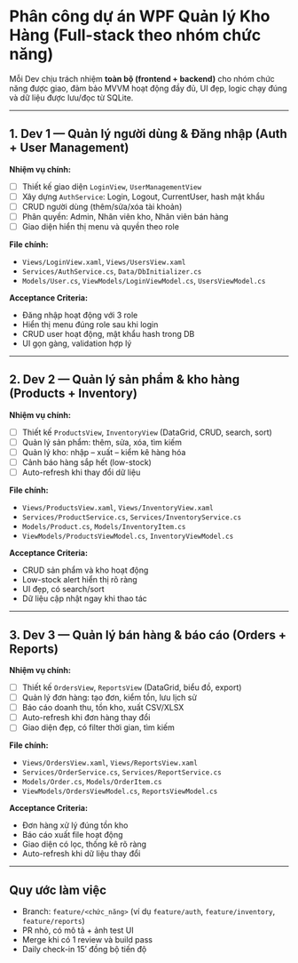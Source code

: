 # Phân công dự án WPF Quản lý Kho Hàng (Full-stack theo nhóm chức năng)

Mỗi Dev chịu trách nhiệm **toàn bộ (frontend + backend)** cho nhóm chức năng được giao, đảm bảo MVVM hoạt động đầy đủ, UI đẹp, logic chạy đúng và dữ liệu được lưu/đọc từ SQLite.

---

## 1. Dev 1 — Quản lý người dùng & Đăng nhập (Auth + User Management)
**Nhiệm vụ chính:**
- [ ] Thiết kế giao diện `LoginView`, `UserManagementView`
- [ ] Xây dựng `AuthService`: Login, Logout, CurrentUser, hash mật khẩu
- [ ] CRUD người dùng (thêm/sửa/xóa tài khoản)
- [ ] Phân quyền: Admin, Nhân viên kho, Nhân viên bán hàng
- [ ] Giao diện hiển thị menu và quyền theo role

**File chính:**
- `Views/LoginView.xaml`, `Views/UsersView.xaml`
- `Services/AuthService.cs`, `Data/DbInitializer.cs`
- `Models/User.cs`, `ViewModels/LoginViewModel.cs`, `UsersViewModel.cs`

**Acceptance Criteria:**
- Đăng nhập hoạt động với 3 role
- Hiển thị menu đúng role sau khi login
- CRUD user hoạt động, mật khẩu hash trong DB
- UI gọn gàng, validation hợp lý

---

## 2. Dev 2 — Quản lý sản phẩm & kho hàng (Products + Inventory)
**Nhiệm vụ chính:**
- [ ] Thiết kế `ProductsView`, `InventoryView` (DataGrid, CRUD, search, sort)
- [ ] Quản lý sản phẩm: thêm, sửa, xóa, tìm kiếm
- [ ] Quản lý kho: nhập – xuất – kiểm kê hàng hóa
- [ ] Cảnh báo hàng sắp hết (low-stock)
- [ ] Auto-refresh khi thay đổi dữ liệu

**File chính:**
- `Views/ProductsView.xaml`, `Views/InventoryView.xaml`
- `Services/ProductService.cs`, `Services/InventoryService.cs`
- `Models/Product.cs`, `Models/InventoryItem.cs`
- `ViewModels/ProductsViewModel.cs`, `InventoryViewModel.cs`

**Acceptance Criteria:**
- CRUD sản phẩm và kho hoạt động
- Low-stock alert hiển thị rõ ràng
- UI đẹp, có search/sort
- Dữ liệu cập nhật ngay khi thao tác

---

## 3. Dev 3 — Quản lý bán hàng & báo cáo (Orders + Reports)
**Nhiệm vụ chính:**
- [ ] Thiết kế `OrdersView`, `ReportsView` (DataGrid, biểu đồ, export)
- [ ] Quản lý đơn hàng: tạo đơn, kiểm tồn, lưu lịch sử
- [ ] Báo cáo doanh thu, tồn kho, xuất CSV/XLSX
- [ ] Auto-refresh khi đơn hàng thay đổi
- [ ] Giao diện đẹp, có filter thời gian, tìm kiếm

**File chính:**
- `Views/OrdersView.xaml`, `Views/ReportsView.xaml`
- `Services/OrderService.cs`, `Services/ReportService.cs`
- `Models/Order.cs`, `Models/OrderItem.cs`
- `ViewModels/OrdersViewModel.cs`, `ReportsViewModel.cs`

**Acceptance Criteria:**
- Đơn hàng xử lý đúng tồn kho
- Báo cáo xuất file hoạt động
- Giao diện có lọc, thống kê rõ ràng
- Auto-refresh khi dữ liệu thay đổi

---

## Quy ước làm việc
- Branch: `feature/<chức_năng>` (ví dụ `feature/auth`, `feature/inventory`, `feature/reports`)
- PR nhỏ, có mô tả + ảnh test UI
- Merge khi có 1 review và build pass
- Daily check-in 15’ đồng bộ tiến độ
